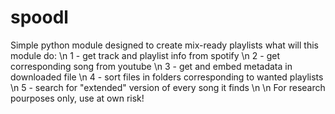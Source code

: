 # spoodl
Simple python module designed to create mix-ready playlists 
  what will this module do: \n
  1 - get track and playlist info from  spotify \n
  2 - get corresponding song from youtube \n
  3 - get and embed metadata in downloaded file \n
  4 - sort files in folders corresponding to wanted playlists \n
  5 - search for "extended" version of every song it finds \n
  \n
For research pourposes only, use at own risk!
